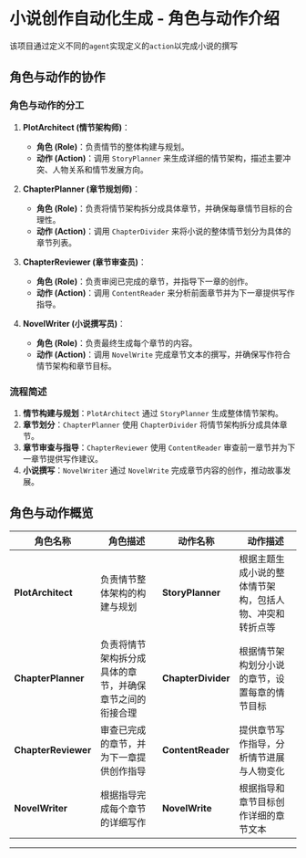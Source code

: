 # 小说创作自动化生成 - 角色与动作介绍

该项目通过定义不同的`agent`实现定义的`action`以完成小说的撰写

## 角色与动作的协作

### 角色与动作的分工

1. **PlotArchitect (情节架构师)**：
   - **角色 (Role)**：负责情节的整体构建与规划。
   - **动作 (Action)**：调用 `StoryPlanner` 来生成详细的情节架构，描述主要冲突、人物关系和情节发展方向。

2. **ChapterPlanner (章节规划师)**：
   - **角色 (Role)**：负责将情节架构拆分成具体章节，并确保每章情节目标的合理性。
   - **动作 (Action)**：调用 `ChapterDivider` 来将小说的整体情节划分为具体的章节列表。

3. **ChapterReviewer (章节审查员)**：
   - **角色 (Role)**：负责审阅已完成的章节，并指导下一章的创作。
   - **动作 (Action)**：调用 `ContentReader` 来分析前面章节并为下一章提供写作指导。

4. **NovelWriter (小说撰写员)**：
   - **角色 (Role)**：负责最终生成每个章节的内容。
   - **动作 (Action)**：调用 `NovelWrite` 完成章节文本的撰写，并确保写作符合情节架构和章节目标。

### 流程简述

1. **情节构建与规划**：`PlotArchitect` 通过 `StoryPlanner` 生成整体情节架构。
2. **章节划分**：`ChapterPlanner` 使用 `ChapterDivider` 将情节架构拆分成具体章节。
3. **章节审查与指导**：`ChapterReviewer` 使用 `ContentReader` 审查前一章节并为下一章节提供写作建议。
4. **小说撰写**：`NovelWriter` 通过 `NovelWrite` 完成章节内容的创作，推动故事发展。

## 角色与动作概览

| 角色名称           | 角色描述                                                         | 动作名称      | 动作描述                                                     |
|--------------------|------------------------------------------------------------------|-----------------|------------------------------------------------------------|
| **PlotArchitect**   | 负责情节整体架构的构建与规划                                       | **StoryPlanner** | 根据主题生成小说的整体情节架构，包括人物、冲突和转折点等   |
| **ChapterPlanner**  | 负责将情节架构拆分成具体的章节，并确保章节之间的衔接合理         | **ChapterDivider** | 根据情节架构划分小说的章节，设置每章的情节目标               |
| **ChapterReviewer** | 审查已完成的章节，并为下一章提供创作指导                         | **ContentReader** | 提供章节写作指导，分析情节进展与人物变化                    |
| **NovelWriter**     | 根据指导完成每个章节的详细写作                                    | **NovelWrite**   | 根据指导和章节目标创作详细的章节文本                        |

---

